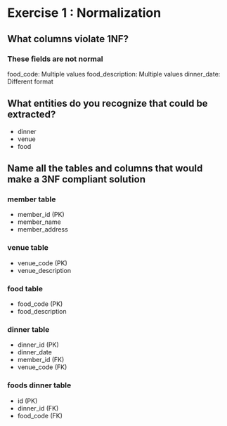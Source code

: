 # Exercise 1 : Normalization

## What columns violate 1NF?

### These fields are not normal

food_code: Multiple values
food_description: Multiple values
dinner_date: Different format

## What entities do you recognize that could be extracted?

- dinner
- venue
- food

## Name all the tables and columns that would make a 3NF compliant solution

### member table

- member_id (PK)
- member_name
- member_address

### venue table

- venue_code (PK)
- venue_description

### food table

- food_code (PK)
- food_description

### dinner table

- dinner_id (PK)
- dinner_date
- member_id (FK)
- venue_code (FK)

### foods dinner table

- id (PK)
- dinner_id (FK)
- food_code (FK)
